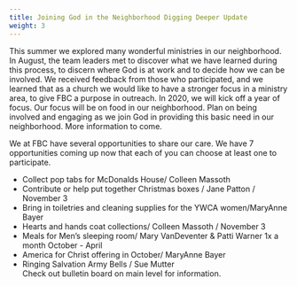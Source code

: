 ```yaml
---
title: Joining God in the Neighborhood Digging Deeper Update
weight: 3
---
```


This summer we explored many wonderful ministries in our neighborhood. In August, the team leaders met to discover what we have learned during this process, to discern where God is at work and to decide how we can be involved. We received feedback from those who participated, and we learned that as a church we would like to have a stronger focus in a ministry area, to give FBC a purpose in outreach.  In 2020, we will kick off a year of focus.  Our focus will be on food in our neighborhood.  Plan on being involved and engaging as we join God in providing this basic need in our neighborhood.  More information to come. 










We at FBC have several opportunities to share our care. We have 7 opportunities coming up now that each of you can choose at least one to participate. 


- Collect pop tabs for McDonalds House/ Colleen Massoth
- Contribute or help put together Christmas boxes / Jane Patton / November 3
- Bring in toiletries and cleaning supplies for the YWCA women/MaryAnne Bayer
- Hearts and hands coat collections/ Colleen Massoth / November 3
- Meals for Men’s sleeping room/ Mary VanDeventer & Patti Warner 1x a month October - April
- America for Christ offering in October/ MaryAnne Bayer
- Ringing Salvation Army Bells / Sue Mutter  
Check out bulletin board on main level for information.